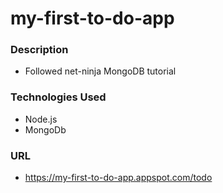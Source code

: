 # my-first-to-do-app

### Description
* Followed net-ninja MongoDB tutorial

### Technologies Used
* Node.js
* MongoDb

### URL
* https://my-first-to-do-app.appspot.com/todo



